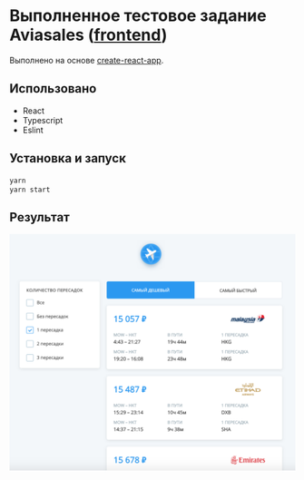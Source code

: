 # Выполненное тестовое задание Aviasales ([frontend](https://github.com/KosyanMedia/test-tasks/tree/master/aviasales_frontend))

Выполнено на основе [create-react-app](https://github.com/facebook/create-react-app).

## Использовано

- React
- Typescript
- Eslint

## Установка и запуск

```
yarn
yarn start
```

## Результат

![](search_preview.png?raw=true)
